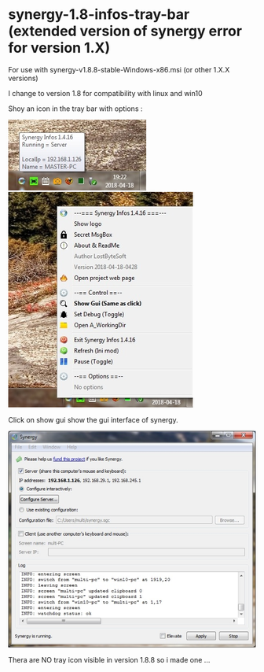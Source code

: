 # synergy-1.8-infos-tray-bar (extended version of synergy error for version 1.X)

For use with synergy-v1.8.8-stable-Windows-x86.msi (or other 1.X.X versions)

I change to version 1.8 for compatibility with linux and win10

Shoy an icon in the tray bar with options :

![Screenshot](Picture_1.jpg)
![Screenshot](Picture_2.jpg)

Click on show gui show the gui interface of synergy.

![Screenshot](Picture_3.jpg)

Thera are NO tray icon visible in version 1.8.8 so i made one ...
